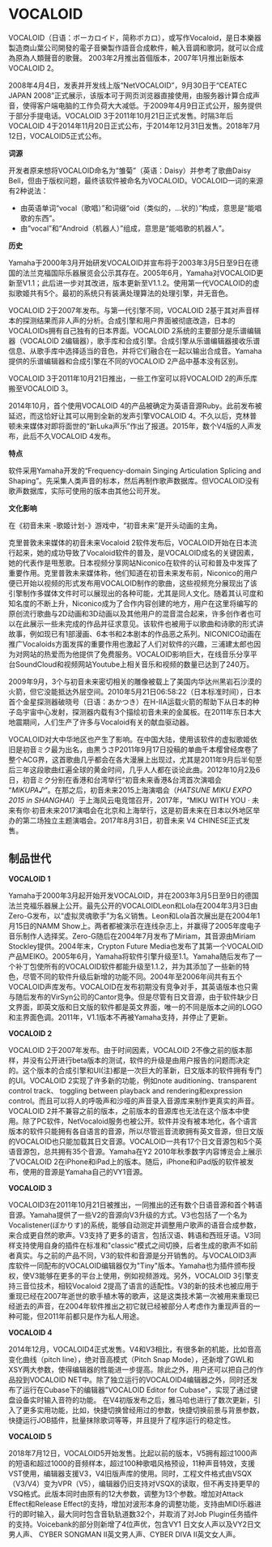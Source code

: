 # VOCALOID


VOCALOID（日语：ボーカロイド，简称ボカロ），或写作Vocaloid，是日本樂器製造商山葉公司開發的電子音樂製作語音合成軟件，輸入音調和歌詞，就可以合成為原為人類聲音的歌聲。 2003年2月推出首個版本，2007年1月推出新版本VOCALOID 2。

2008年4月4日，发表并开发线上版“NetVOCALOID”，9月30日于“CEATEC JAPAN 2008”正式展示，该版本可于网页浏览器直接使用，由服务器计算合成声音，使得客户端电脑的工作负荷大大减低。于2009年4月9日正式公开，服务提供于部分手提电话。VOCALOID 3于2011年10月21日正式发售。时隔3年后VOCALOID 4于2014年11月20日正式公布，于2014年12月31日发售。2018年7月12日，VOCALOID5正式公布。

**词源**

开发者原来想将VOCALOID命名为“雏菊”（英语：Daisy）并参考了歌曲Daisy Bell，但由于版权问题，最终该软件被命名为VOCALOID。VOCALOID一词的来源有2种说法： 

- 由英语单词“vocal（歌唱）”和词缀“oid（类似的，...状的）”构成，意思是“能唱歌的东西”。
- 由“vocal”和“Android（机器人）”组成，意思是“能唱歌的机器人”。

**历史**

Yamaha于2000年3月开始研发VOCALOID并宣布将于2003年3月5日至9日在德国的法兰克福国际乐器展览会公示其存在。2005年6月，Yamaha对VOCALOID更新至V1.1；此后进一步对其改进，版本更新至V1.1.2。使用第一代VOCALOID的虚拟歌姬共有5个。最初的系统只有装满处理算法的处理引擎，并无音色。

VOCALOID 2于2007年发布。与第一代引擎不同，VOCALOID 2基于其对声音样本的探测结果而非人声的分析。合成引擎和用户界面被彻底改造，日本的VOCALOIDs拥有自己独有的日本界面。VOCALOID 2系统的主要部分是乐谱编辑器（VOCALOID 2编辑器），歌手库和合成引擎。合成引擎从乐谱编辑器接收乐谱信息、从歌手库中选择适当的音色，并将它们融合在一起以输出合成音。Yamaha提供的乐谱编辑器和合成引擎在不同的VOCALOID 2产品中基本没有区别。 

VOCALOID 3于2011年10月21日推出，一些工作室可以将VOCALOID 2的声乐库搬至VOCALOID 3。

2014年10月，首个使用VOCALOID 4的产品被确定为英语音源Ruby。此前发布被延迟，而这恰好让其可以用到全新的发声引擎VOCALOID 4。不久以后，克林普顿未来媒体对即将面世的“新Luka声乐”作出了报道。2015年，数个V4版的人声发布，此后不久VOCALOID 4发布。

**特点**

软件采用Yamaha开发的“Frequency-domain Singing Articulation Splicing and Shaping”。先采集人类声音的标本，然后再制作歌声数据库。但VOCALOID没有歌声数据库，实际可使用的版本由其他公司开发。

**文化影响**

在《初音未来 -歌姬计划-》游戏中，“初音未来”是开头动画的主角。 

克里普敦未来媒体的初音未来Vocaloid 2软件发布后，VOCALOID开始在日本流行起来，她的成功导致了Vocaloid软件的普及，是VOCALOID成名的关键因素，她的代表作是甩葱歌。日本视频分享网站Niconico在软件的认可和普及中发挥了重要作用。克里普敦未来媒体称，他们知道在初音未来发布前，Niconico的用户便已开始以视频的形式发布用VOCALOID制作的歌曲，这些视频充分展现出了该引擎制作多媒体文件时可以展现出的各种可能，尤其是同人文化。随着其认可度和知名度的不断上升，Niconico成为了合作内容创建的地方，用户在这里将编写的原创流行歌曲与2D动画和3D动画以及其他用户的混音混合起来，许多创作者也可以在此展示一些未完成的作品并征求意见。该软件也被用于以歌曲和诗歌的形式讲故事，例如现已有1部漫画、6本书和2本剧本的作品恶之系列。NICONICO动画在推广Vocaloids方面发挥的重要作用也激起了人们对软件的兴趣，三浦建太郎也因为对网站的热爱而为他提供了免费服务。VOCALOID影响巨大，在线音乐分享平台SoundCloud和视频网站Youtube上相关音乐和视频的数量已达到了240万。

2009年9月，3个与初音未来密切相关的雕像被载上了美国内华达州黑岩石沙漠的火箭，但它没能抵达外层空间。2010年5月21日06:58:22（日本标准时间），日本首个金星探测器破晓号（日语：あかつき）在H-IIA运载火箭的帮助下从日本的种子岛宇宙中心发射，探测器内载有3个描绘初音未来的金属板。在2011年东日本大地震期间，人们生产了许多与Vocaloid有关的献血驱动器。

VOCALOID对大中华地区也产生了影响。在中国大陆，使用该软件的虚拟歌姬依旧是初音ミク最为出名，由黒うさP2011年9月17日投稿的单曲千本樱曾经席卷了整个ACG界，这首歌曲几乎都会在各大漫展上出现过，尤其是2011年9月后半旬至后三年这段歌曲红遍全球的黄金时间，几乎人人都在谈论此曲。2012年10月2及6日，初音ミク分别在香港和台湾举行“初音未来香港&台湾首次演唱会 “*MIKUPA♪*”。在那之后，初音未来2015上海演唱会（*HATSUNE MIKU EXPO 2015 in SHANGHAI*）于上海风云电竞馆召开，2017年，“MIKU WITH YOU · 未来有你·初音未来2017演唱会在北京和上海举行，这是初音未来在日本以外地区举办的第二场独立主题演唱会。2017年8月31日，初音未来 V4 CHINESE正式发售。

## 制品世代

**VOCALOID 1**

Yamaha于2000年3月起开始开发VOCALOID，并在2003年3月5日至9日的德国法兰克福乐器展上公开。最先公开的VOCALOIDLeon和Lola在2004年3月3日由Zero-G发布，以“虚拟灵魂歌手”为名义销售。Leon和Lola首次展出是在2004年1月15日的NAMM Show上。两者都被演示在连线杂志上，并赢得了2005年度电子音乐制作人选择奖。Zero-G随后在2004年7月发布了Miriam，其音源由Miriam Stockley提供。2004年末，Crypton Future Media也发布了其第一个VOCALOID产品MEIKO。2005年6月，Yamaha将软件引擎升级至1.1。Yamaha随后发布了一个补丁包使所有的VOCALOID软件都能升级至1.1.2，并为其添加了一些新的特色，尽管不同的软件升级后新增的功能不同。2004年至2006年间共有五个VOCALOID声库发布。VOCALOID在发布初期没有竞争对手，其英语版本也只需与随后发布的VirSyn公司的Cantor竞争。但是尽管有日文音源，由于软件缺少日文界面，即英文版和日文版的软件都是英文界面，唯一的不同是版本之间的LOGO和主界面色调。2011年，V1.1版本不再被Yamaha支持，并停止了更新。

**VOCALOID 2**

VOCALOID 2于2007年发布。由于时间因素，VOCALOID 2不像之前的版本那样，并没有公开进行beta版本的测试，软件的升级是由用户报告的问题而决定的。这个版本的合成引擎和UI(注)都是一次巨大的革新，日文版本的软件拥有专门的UI。VOCALOID 2实现了许多新的功能，例如note auditioning、transparent control track、 toggling between playback and rendering和expression control。而且可以将人的呼吸声和沙哑的声音录入音源库来制作更真实的声音。VOCALOID 2并不兼容之前的版本，之前版本的音源库也无法在这个版本中使用。除了PC软件，NetVocaloid服务也被公开。软件并没有被本地化，各个语言版本的软件只能拥有各自语言的音源，所以尽管巡音流歌拥有英文音源，但日文版的VOCALOID也只能加载其日文音源。VOCALOID一共有17个日文音源包和5个英语音源包，总共拥有35个音源。Yamaha在Y2 2010年秋季数字内容博览会上展示了VOCALOID 2在iPhone和iPad上的版本。随后，iPhone和iPad版的软件被发布，使用的音源是Yamaha自己的VY1音源。

**VOCALOID 3**

VOCALOID3在2011年10月21日被推出，一同推出的还有数个日语音源和首个韩语音源。Yamaha提供了一些V2的音源向V3升级的方式。V3也包括了一个名为Vocalistener(ぼかりす)的系统，能够自动测定并调整用户歌声的语音合成参数，来合成更自然的歌声。V3支持了更多的语言，包括汉语、韩语和西班牙语。V3同样支持使用自身的插件在标准和"classic"模式之间切换，后者生成的歌声不如前者真实。与之前的产品不同，V3的软件和音源是分开销售的。与VOCALOID3声库软件一同配布的VOCALOID编辑器仅为"Tiny"版本。Yamaha也为插件颁布授权，使V3能够在更多的平台上使用，例如视频游戏。另外，VOCALOID 3引擎支持三音位技术，相较Vocaloid 2提高了语言的适配性。V3的新的技术也被应用于重现已经在2007年逝世的歌手植木等的歌声，这是这类技术第一次被用来重现已经逝去的声音，在2004年软件推出之初它就已经被部分人考虑作为重现声音的一种可能，但2011年前都只是作为私人用途。

**VOCALOID 4**

2014年12月，VOCALOID4正式发售。V4和V3相比，有很多新的机能，比如音高变化曲线（pitch line），绝对音高模式（Pitch Snap Mode），还新增了GWL和XSY两大参数，使得编辑器的性能进一步提高。除此之外，用户还可以把自己的作品投到VOCALOID NET中。除了独立运行的VOCALOID4编辑器之外，同时还发布了运行在Cubase下的编辑器"VOCALOID Editor for Cubase"，实现了通过键盘设备实时输入音符的功能。 在V4初版发布之后，雅马哈也进行了数次更新，引入了更多实用功能，比如，快捷切换曾经用过的参数，快捷切换前景与背景参数，快捷运行JOB插件，批量抹除歌词等等，并且提升了程序运行的稳定性。

**VOCALOID 5**

2018年7月12日，VOCALOID5开始发售。比起以前的版本，V5拥有超过1000声的短语和超过1000的音频样本，超过100种歌唱风格预设，11种声音特效，支援VST使用，编辑器支援V3，V4旧版声库的使用。同时，工程文件格式由VSQX（V3/V4）变为VPR（V5），编辑器仍旧支持对VSQX的读取，但不再支持更早的VSQ格式。此版本同时由原有的12大参数，调整为13个参数。增加对Attack Effect和Release Effect的支持，增加对波形本身的调整功能，支持由MIDI乐器进行的即时输入，最大同时包含音轨轨道数32个，并取消了对Job Plugin任务插件的支持。Voicebank的部分则新增了4位声优，包含VY1 日文女人声以及VY2日文男人声、 CYBER SONGMAN II英文男人声、CYBER DIVA II英文女人声。
